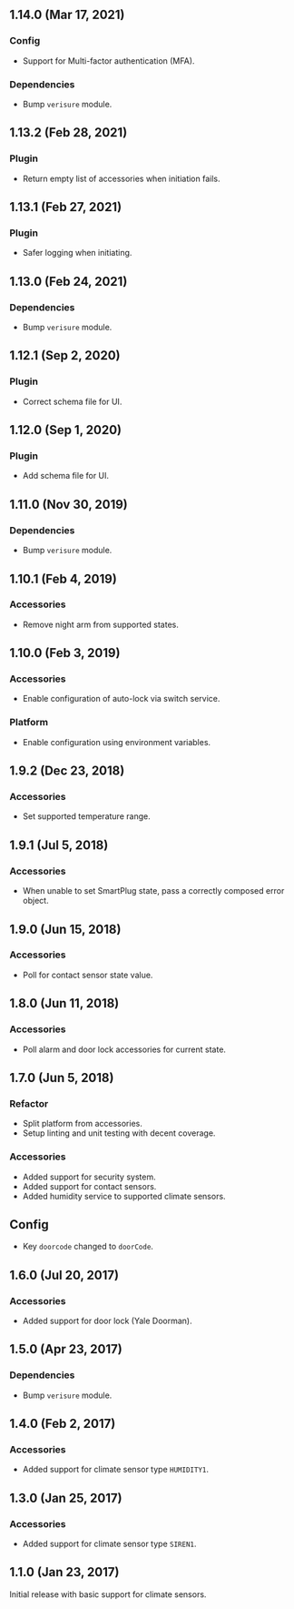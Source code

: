 ## 1.14.0 (Mar 17, 2021)

### Config

* Support for Multi-factor authentication (MFA).

### Dependencies

* Bump `verisure` module.

## 1.13.2 (Feb 28, 2021)

### Plugin

* Return empty list of accessories when initiation fails.

## 1.13.1 (Feb 27, 2021)

### Plugin

* Safer logging when initiating.

## 1.13.0 (Feb 24, 2021)

### Dependencies

* Bump `verisure` module.

## 1.12.1 (Sep 2, 2020)

### Plugin

* Correct schema file for UI.

## 1.12.0 (Sep 1, 2020)

### Plugin

* Add schema file for UI.

## 1.11.0 (Nov 30, 2019)

### Dependencies

* Bump `verisure` module.

## 1.10.1 (Feb 4, 2019)

### Accessories

* Remove night arm from supported states.

## 1.10.0 (Feb 3, 2019)

### Accessories

* Enable configuration of auto-lock via switch service.

### Platform

* Enable configuration using environment variables.

## 1.9.2 (Dec 23, 2018)

### Accessories

* Set supported temperature range.

## 1.9.1 (Jul 5, 2018)

### Accessories

* When unable to set SmartPlug state, pass a correctly composed error object.

## 1.9.0 (Jun 15, 2018)

### Accessories

* Poll for contact sensor state value.

## 1.8.0 (Jun 11, 2018)

### Accessories

* Poll alarm and door lock accessories for current state.

## 1.7.0 (Jun 5, 2018)

### Refactor

* Split platform from accessories.
* Setup linting and unit testing with decent coverage.

### Accessories

* Added support for security system.
* Added support for contact sensors.
* Added humidity service to supported climate sensors.

## Config

* Key `doorcode` changed to `doorCode`.

## 1.6.0 (Jul 20, 2017)

### Accessories

* Added support for door lock (Yale Doorman).

## 1.5.0 (Apr 23, 2017)

### Dependencies

* Bump `verisure` module.

## 1.4.0 (Feb 2, 2017)

### Accessories

* Added support for climate sensor type `HUMIDITY1`.

## 1.3.0 (Jan 25, 2017)

### Accessories

* Added support for climate sensor type `SIREN1`.

## 1.1.0 (Jan 23, 2017)

Initial release with basic support for climate sensors.
